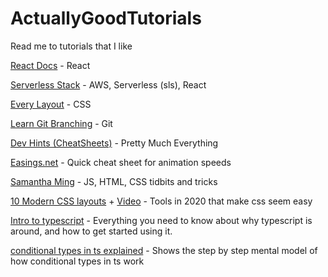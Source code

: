 # ActuallyGoodTutorials
Read me to tutorials that I like

[React Docs](https://reactjs.org/docs/getting-started.html) - React

[Serverless Stack](https://serverless-stack.com/) - AWS, Serverless (sls), React

[Every Layout](https://every-layout.dev/) - CSS

[Learn Git Branching](https://learngitbranching.js.org/?locale=en_US) - Git

[Dev Hints (CheatSheets)](https://devhints.io/) - Pretty Much Everything

[Easings.net](https://easings.net/) - Quick cheat sheet for animation speeds

[Samantha Ming](https://www.samanthaming.com/) - JS, HTML, CSS tidbits and tricks

[10 Modern CSS layouts](https://1linelayouts.glitch.me/) + [Video](https://www.youtube.com/watch?v=qm0IfG1GyZU) - Tools in 2020 that make css seem easy

[Intro to typescript](https://basarat.gitbook.io/typescript/) - Everything you need to know about why typescript is around, and how to get started using it.

[conditional types in ts explained](https://mariusschulz.com/blog/conditional-types-in-typescript) - Shows the step by step mental model of how conditional types in ts work
